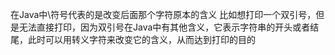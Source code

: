 在Java中\\符号代表的是改变后面那个字符原本的含义
比如想打印一个双引号，但是无法直接打印，因为双引号在Java中有其他含义，它表示字符串的开头或者结尾，此时可以用转义字符来改变它的含义，从而达到打印的目的
